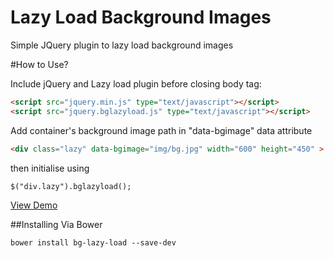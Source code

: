# Lazy Load Background Images
Simple JQuery plugin to lazy load background images

#How to Use?

Include jQuery and Lazy load plugin before closing body tag:

```html
<script src="jquery.min.js" type="text/javascript"></script>
<script src="jquery.bglazyload.js" type="text/javascript"></script>
```

Add container's background image path in "data-bgimage" data attribute

```html
<div class="lazy" data-bgimage="img/bg.jpg" width="600" height="450" >
```
then initialise using

```html
$("div.lazy").bglazyload();
```
<a href='http://vineetgarg90.github.io/lazy-load-images/' target='_blank'>View Demo</a>

##Installing Via Bower
```html
bower install bg-lazy-load --save-dev
```
